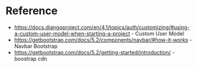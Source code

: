 # Reference
- https://docs.djangoproject.com/en/4.1/topics/auth/customizing/#using-a-custom-user-model-when-starting-a-project - Custom User Model
- https://getbootstrap.com/docs/5.2/components/navbar/#how-it-works - Navbar Bootstrap
- https://getbootstrap.com/docs/5.2/getting-started/introduction/ - boostrap cdn
